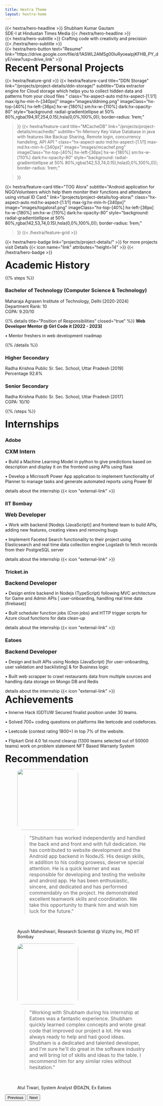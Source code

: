 ```yaml
---
title: Hextra Theme
layout: hextra-home
---
```


<div class="hx-mt-6 hx-mb-5">
{{< hextra/hero-headline >}}
  Shubham Kumar Gautam&nbsp;<br class="sm:hx-block hx-hidden" />SDE-I at Hindustan Times Media
{{< /hextra/hero-headline >}}
</div>

<div class="hx-mb-6">
{{< hextra/hero-subtitle >}}
  Crafting code with creativity and precision&nbsp;<br class="sm:hx-block hx-hidden" />
{{< /hextra/hero-subtitle >}}
</div>

<div class="hx-mb-12">
{{< hextra/hero-button text="Resume" link="https://drive.google.com/file/d/1ASWL2AMSg00IuRyoeaipjKFHB_PY_dyE/view?usp=drive_link" >}}
</div>


<div class="hx-mb-6">
<font size="6"><b>Recent Personal Projects</b></font>
</div>


{{< hextra/feature-grid >}}
{{< hextra/feature-card
    title="DDN Storage"
    link="/projects/project-details/ddn-storage/"
    subtitle="Data extractor engine for Cloud storage which helps you to collect hidden data and patterns from your cloud files "
    class="hx-aspect-auto md:hx-aspect-[1.1/1] max-lg:hx-min-h-[340px]"
    image="images/ddnimg.png"
    imageClass="hx-top-[40%] hx-left-[36px] hx-w-[180%] sm:hx-w-[110%] dark:hx-opacity-80"
    style="background: radial-gradient(ellipse at 50% 80%,rgba(194,97,254,0.15),hsla(0,0%,100%,0)); border-radius: 1rem;"
  >}}
  {{< hextra/feature-card
    title="MCacheDB"
    link="/projects/project-details/mcachedb/"
    subtitle="In-Memory Key Value Database in java with features like Backup Sharing, Remote login, concurrency handeling, API API  "
    class="hx-aspect-auto md:hx-aspect-[1.1/1] max-md:hx-min-h-[340px]"
    image="images/mcachef.png"
    imageClass="hx-top-[40%] hx-left-[36px] hx-w-[180%] sm:hx-w-[110%] dark:hx-opacity-80"
    style="background: radial-gradient(ellipse at 50% 80%,rgba(142,53,74,0.15),hsla(0,0%,100%,0)); border-radius: 1rem;"
    
  >}}
  
  {{< hextra/feature-card
    title="TOG Alora"
    subtitle="Android application for NGO/Volunteers which help them moniter their functions and attendance using virtual ID Card."
    link="/projects/project-details/tog-alora/"
    class="hx-aspect-auto md:hx-aspect-[1.1/1] max-lg:hx-min-h-[340px]"
    image="images/togalora1.png"
    imageClass="hx-top-[40%] hx-left-[36px] hx-w-[180%] sm:hx-w-[110%] dark:hx-opacity-80"
    style="background: radial-gradient(ellipse at 50% 80%,rgba(142,53,74,0.15),hsla(0,0%,100%,0)); border-radius: 1rem;"
  >}}
{{< /hextra/feature-grid >}}

<div class="hx-mb-4"></div>

{{< hextra/hero-badge link="projects/project-details/" >}}
  <span>for more projects visit Details</span>
  {{< icon name="link" attributes="height=14" >}}
{{< /hextra/hero-badge >}}


<div class="hx-mb-10"></div>

<div class="hx-mb-6">
<font size="6"><b>Academic History</b></font>
</div>

{{% steps %}}

### Bachelor of Technology (Computer Science & Technology)

Maharaja Agrasen Institute of Technology, Delhi [2020-2024]
<br>
Department Rank: 10
<br>
CGPA: 9.20/10

{{% details title="Position of Responsibilities" closed="true" %}}
**Web Developer Mentor @ Girl Code it [2022 - 2023]** 

• Mentor freshers in web development roadmap

{{% /details %}}
<br>

### Higher Secondary

Radha Krishna Public Sr. Sec. School, Uttar Pradesh [2019]
<br>
Percentage 92.6%

### Senior Secondary

Radha Krishna Public Sr. Sec. School, Uttar Pradesh [2017]
<br>
CGPA: 10/10

{{% /steps %}}

<div class="hx-mb-6">
<font size="6"><b>Internships</b></font>
</div>

<div class="hextra-feature-grid hx-grid sm:max-lg:hx-grid-cols-2 max-sm:hx-grid-cols-1 hx-gap-4 hx-w-full not-prose" style="--hextra-feature-grid-cols: 3; ">
  
  <a class="text-decoration-none hx-aspect-auto md:hx-aspect-[1.1/1] max-md:hx-min-h-[340px] hextra-feature-card not-prose hx-block hx-relative hx-overflow-hidden hx-rounded-3xl hx-border hx-border-gray-200 hover:hx-border-gray-300 dark:hx-border-neutral-800 dark:hover:hx-border-neutral-700 before:hx-pointer-events-none before:hx-absolute before:hx-inset-0 before:hx-bg-glass-gradient">
    <div class="hx-relative text-decoration-none hx-w-full hx-p-6">
      <h3 class="hx-text-2xl text-decoration-none hx-font-medium hx-leading-6 hx-mb-2 hx-flex hx-items-center">
        <span>Adobe</span>
      </h3>
      <div class="hx-mb-6">
<font size="4"><b>CXM Intern</b></font>
</div>
      <p class="hx-text-gray-500 dark:hx-text-gray-400  hx-leading-6">• Build a Machine Learning Model in python to give predictions based on description and display it on the frontend using APIs using flask</p>
      <p class="hx-text-gray-500 dark:hx-text-gray-400  hx-leading-6">• Develop a Microsoft Power App application to implement functionality of Planner to manage tasks and generate automated reports using Power BI</p>
      <div class="hx-mb-6"></div>
      details about the internship {{< icon "external-link" >}}
    </div></a>

  <a class=" text-decoration-none hx-aspect-auto md:hx-aspect-[1.1/1] max-md:hx-min-h-[340px] hextra-feature-card not-prose hx-block hx-relative hx-overflow-hidden hx-rounded-3xl hx-border hx-border-gray-200 hover:hx-border-gray-300 dark:hx-border-neutral-800 dark:hover:hx-border-neutral-700 before:hx-pointer-events-none before:hx-absolute before:hx-inset-0 before:hx-bg-glass-gradient">
    <div class="hx-relative hx-w-full hx-p-6">
      <h3 class="hx-text-2xl hx-font-medium hx-leading-6 hx-mb-2 hx-flex hx-items-center">
        <span>IIT Bombay</span>
      </h3>
      <div class="hx-mb-6">
<font size="4"><b>Web Developer</b></font>
</div>
      <p class="hx-text-gray-500 dark:hx-text-gray-400  hx-leading-6">• Work with backend [Nodejs (JavaScript)] and frontend team to build APIs, adding new features, creating views and removing bugs</p>
      <p class="hx-text-gray-500 dark:hx-text-gray-400  hx-leading-6">• Implement Faceted Search functionality to their project using Elasticsearch and real time data collection engine Logstash to fetch records from their PostgreSQL server</p>
      <div class="hx-mb-6"></div>
      details about the internship {{< icon "external-link" >}}
    </div></a>

  <a class="text-decoration-none hx-aspect-auto md:hx-aspect-[1.1/1] max-md:hx-min-h-[340px] hextra-feature-card not-prose hx-block hx-relative hx-overflow-hidden hx-rounded-3xl hx-border hx-border-gray-200 hover:hx-border-gray-300 dark:hx-border-neutral-800 dark:hover:hx-border-neutral-700 before:hx-pointer-events-none before:hx-absolute before:hx-inset-0 before:hx-bg-glass-gradient">
    <div class="hx-relative hx-w-full hx-p-6">
      <h3 class="hx-text-2xl hx-font-medium hx-leading-6 hx-mb-2 hx-flex hx-items-center">
        <span>Tricket.in</span>
      </h3>
      <div class="hx-mb-6">
<font size="4"><b>Backend Developer</b></font>
</div>
      <p class="hx-text-gray-500 dark:hx-text-gray-400  hx-leading-6">• Design entire backend in Nodejs (TypeScript) following MVC architecture for Game and Admin APIs [ user-onboarding, handling real time data (firebase)]</p>
      <p class="hx-text-gray-500 dark:hx-text-gray-400  hx-leading-6">• Built scheduler function jobs (Cron jobs) and HTTP trigger scripts for Azure cloud functions for data clean-up</p>
      <div class="hx-mb-6"></div>
      details about the internship {{< icon "external-link" >}}
    </div></a>


  <a class="text-decoration-none hx-aspect-auto md:hx-aspect-[1.1/1] max-md:hx-min-h-[340px] hextra-feature-card not-prose hx-block hx-relative hx-overflow-hidden hx-rounded-3xl hx-border hx-border-gray-200 hover:hx-border-gray-300 dark:hx-border-neutral-800 dark:hover:hx-border-neutral-700 before:hx-pointer-events-none before:hx-absolute before:hx-inset-0 before:hx-bg-glass-gradient">
    <div class="hx-relative hx-w-full hx-p-6">
      <h3 class="hx-text-2xl hx-font-medium hx-leading-6 hx-mb-2 hx-flex hx-items-center">
        <span>Eatoes</span>
      </h3>
      <div class="hx-mb-6">
<font size="4"><b>Backend Developer</b></font>
</div>
      <p class="hx-text-gray-500 dark:hx-text-gray-400  hx-leading-6">• Design and built APIs using Nodejs (JavaScript) [for user-onboarding, user validation and backlisting] & for Business logic</p>
      <p class="hx-text-gray-500 dark:hx-text-gray-400  hx-leading-6">• Built web scrapper to crawl restaurants data from multiple sources and handling data storage on Mongo DB and Redis</p>
      <div class="hx-mb-6"></div>
      details about the internship {{< icon "external-link" >}}
    </div></a>
</div>

<div class="hx-mb-10"></div>


<div class="hx-mb-6">
<font size="6"><b>Achievements</b></font>
</div>

• Innerve Hack IGDTUW Secured finalist position under 30 teams.

• Solved 700+ coding questions on platforms like leetcode and codeforces.

• Leetcode (contest rating 1800+) in top 7% of the website.

• Flipkart Grid 4.0 1st round clearup (1300 teams selected out of 50000 teams) work on problem statement NFT Based Warranty System





<div class="hx-mb-6">
<font size="6"><b>Recommendation</b></font>
</div>

<div class="w-75" style="margin-right:auto; margin-left:auto;">
<div id="carouselExampleAutoplaying" class="carousel slide" data-bs-ride="carousel">
  <div class="carousel-inner">
    <div class="carousel-item active px-2">
      <figure class="text-center">
      <img class="rounded-2xl hx-mb-2" style="border-radius: 1rem; margin-right:auto; margin-left:auto;" src="images/iitb.jpg" height="200" width="200" alt="">
        <blockquote class="blockquote hx-mb-6" style="margin-bottom: 3rem ; !important">
          <p style="font-size:16px;">"Shubham has worked independently and handled the back end and front end
      with full dedication. He has contributed to website development and the Android app
      backend in NodeJS. His design skills, in addition to his coding prowess, deserve special
      attention. He is a quick learner and was responsible for developing and testing the
      website and android app.
      He has been enthusiastic, sincere, and dedicated and has performed
      commendably on the project. He demonstrated excellent teamwork skills and
      coordination. We take this opportunity to thank him and wish him luck for the future."</p>
        </blockquote>
        <figcaption class="blockquote-footer">
          <a src="/doc">Ayush Maheshwari</a>, Research Scientist @ Vizzhy Inc, PhD IIT Bombay 
        </figcaption>
      </figure>
    </div>
    <div class="carousel-item  px-2" > 
      <figure class="text-center">
        <img class="rounded-2xl hx-mb-2" style="border-radius: 1rem; margin-right:auto; margin-left:auto;" src="images/t1.jpeg" height="200" width="200" alt="">
        <blockquote class="blockquote hx-mb-6" style="margin-bottom: 3rem ; !important">
          <p style="font-size:16px;">"Working with Shubham during his internship at Eatoes was a fantastic experience. Shubham quickly learned complex concepts and wrote great code that improved our project a lot. He was always ready to help and had good ideas. Shubham is a dedicated and talented developer, and I'm sure he'll do great in the software industry and will bring lot of skills and ideas to the table. I recommend him for any similar roles without hesitation."</p>
        </blockquote>
        <figcaption class="blockquote-footer hx-mt-6">
          Atul Tiwari, System Analyst @DAZN, Ex Eatoes
        </figcaption>
      </figure>
    </div>
  </div>
  <button class="carousel-control-prev" type="button" data-bs-target="#carouselExampleAutoplaying" data-bs-slide="prev">
    <span class="carousel-control-prev-icon" aria-hidden="true"></span>
    <span class="visually-hidden">Previous</span>
  </button>
  <button class="carousel-control-next" type="button" data-bs-target="#carouselExampleAutoplaying" data-bs-slide="next">
    <span class="carousel-control-next-icon" aria-hidden="true"></span>
    <span class="visually-hidden">Next</span>
  </button>
</div>
</div>


